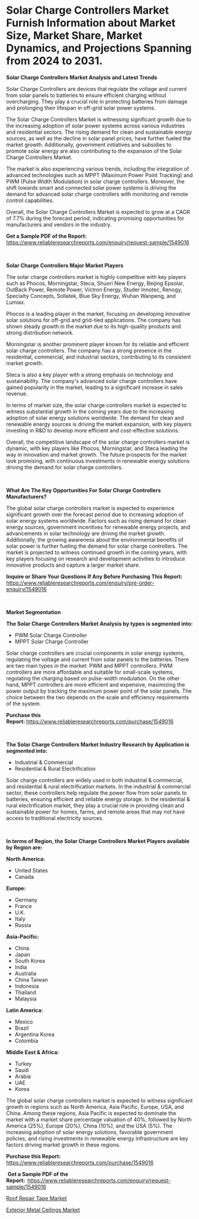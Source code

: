 <p><h1>Solar Charge Controllers Market Furnish Information about Market Size, Market Share, Market Dynamics, and Projections Spanning from 2024 to 2031.</h1></p><p><strong>Solar Charge Controllers Market Analysis and Latest Trends</strong></p>
<p><p>Solar Charge Controllers are devices that regulate the voltage and current from solar panels to batteries to ensure efficient charging without overcharging. They play a crucial role in protecting batteries from damage and prolonging their lifespan in off-grid solar power systems.</p><p>The Solar Charge Controllers Market is witnessing significant growth due to the increasing adoption of solar power systems across various industries and residential sectors. The rising demand for clean and sustainable energy sources, as well as the decline in solar panel prices, have further fueled the market growth. Additionally, government initiatives and subsidies to promote solar energy are also contributing to the expansion of the Solar Charge Controllers Market.</p><p>The market is also experiencing various trends, including the integration of advanced technologies such as MPPT (Maximum Power Point Tracking) and PWM (Pulse Width Modulation) in solar charge controllers. Moreover, the shift towards smart and connected solar power systems is driving the demand for advanced solar charge controllers with monitoring and remote control capabilities.</p><p>Overall, the Solar Charge Controllers Market is expected to grow at a CAGR of 7.7% during the forecast period, indicating promising opportunities for manufacturers and vendors in the industry.</p></p>
<p><strong>Get a Sample PDF of the Report:&nbsp;</strong> <a href="https://www.reliableresearchreports.com/enquiry/request-sample/1549016">https://www.reliableresearchreports.com/enquiry/request-sample/1549016</a></p>
<p>&nbsp;</p>
<p><strong>Solar Charge Controllers Major Market Players</strong></p>
<p><p>The solar charge controllers market is highly competitive with key players such as Phocos, Morningstar, Steca, Shuori New Energy, Beijing Epsolar, OutBack Power, Remote Power, Victron Energy, Studer Innotec, Renogy, Specialty Concepts, Sollatek, Blue Sky Energy, Wuhan Wanpeng, and Lumiax.</p><p>Phocos is a leading player in the market, focusing on developing innovative solar solutions for off-grid and grid-tied applications. The company has shown steady growth in the market due to its high-quality products and strong distribution network.</p><p>Morningstar is another prominent player known for its reliable and efficient solar charge controllers. The company has a strong presence in the residential, commercial, and industrial sectors, contributing to its consistent market growth.</p><p>Steca is also a key player with a strong emphasis on technology and sustainability. The company's advanced solar charge controllers have gained popularity in the market, leading to a significant increase in sales revenue.</p><p>In terms of market size, the solar charge controllers market is expected to witness substantial growth in the coming years due to the increasing adoption of solar energy solutions worldwide. The demand for clean and renewable energy sources is driving the market expansion, with key players investing in R&D to develop more efficient and cost-effective solutions.</p><p>Overall, the competitive landscape of the solar charge controllers market is dynamic, with key players like Phocos, Morningstar, and Steca leading the way in innovation and market growth. The future prospects for the market look promising, with continuous investments in renewable energy solutions driving the demand for solar charge controllers.</p></p>
<p>&nbsp;</p>
<p><strong>What Are The Key Opportunities For Solar Charge Controllers Manufacturers?</strong></p>
<p><p>The global solar charge controllers market is expected to experience significant growth over the forecast period due to increasing adoption of solar energy systems worldwide. Factors such as rising demand for clean energy sources, government incentives for renewable energy projects, and advancements in solar technology are driving the market growth. Additionally, the growing awareness about the environmental benefits of solar power is further fueling the demand for solar charge controllers. The market is projected to witness continued growth in the coming years, with key players focusing on research and development activities to introduce innovative products and capture a larger market share.</p></p>
<p><strong>Inquire or Share Your Questions If Any Before Purchasing This Report:</strong> <a href="https://www.reliableresearchreports.com/enquiry/pre-order-enquiry/1549016">https://www.reliableresearchreports.com/enquiry/pre-order-enquiry/1549016</a></p>
<p>&nbsp;</p>
<p><strong>Market Segmentation</strong></p>
<p><strong>The Solar Charge Controllers Market Analysis by types is segmented into:</strong></p>
<p><ul><li>PWM Solar Charge Controller</li><li>MPPT Solar Charge Controller</li></ul></p>
<p><p>Solar charge controllers are crucial components in solar energy systems, regulating the voltage and current from solar panels to the batteries. There are two main types in the market: PWM and MPPT controllers. PWM controllers are more affordable and suitable for small-scale systems, regulating the charging based on pulse-width modulation. On the other hand, MPPT controllers are more efficient and expensive, maximizing the power output by tracking the maximum power point of the solar panels. The choice between the two depends on the scale and efficiency requirements of the system.</p></p>
<p><strong>Purchase this Report:&nbsp;</strong><a href="https://www.reliableresearchreports.com/purchase/1549016">https://www.reliableresearchreports.com/purchase/1549016</a></p>
<p>&nbsp;</p>
<p><strong>The Solar Charge Controllers Market Industry Research by Application is segmented into:</strong></p>
<p><ul><li>Industrial & Commercial</li><li>Residential & Rural Electrification</li></ul></p>
<p><p>Solar charge controllers are widely used in both industrial & commercial, and residential & rural electrification markets. In the industrial & commercial sector, these controllers help regulate the power flow from solar panels to batteries, ensuring efficient and reliable energy storage. In the residential & rural electrification market, they play a crucial role in providing clean and sustainable power for homes, farms, and remote areas that may not have access to traditional electricity sources.</p></p>
<p>&nbsp;</p>
<p><strong>In terms of Region, the Solar Charge Controllers Market Players available by Region are:</strong></p>
<p>
    <p> <strong> North America: </strong>
        <ul>
            <li>United States</li>
            <li>Canada</li>
        </ul>
        </p> 
    <p> <strong> Europe: </strong>
        <ul>
            <li>Germany</li>
            <li>France</li>
            <li>U.K.</li>
            <li>Italy</li>
            <li>Russia</li>
        </ul>
        </p> 
    <p> <strong> Asia-Pacific: </strong>
        <ul>
            <li>China</li>
            <li>Japan</li>
            <li>South Korea</li>
            <li>India</li>
            <li>Australia</li>
            <li>China Taiwan</li>
            <li>Indonesia</li>
            <li>Thailand</li>
            <li>Malaysia</li>
        </ul>
        </p> 
    <p> <strong> Latin America: </strong>
        <ul>
            <li>Mexico</li>
            <li>Brazil</li>
            <li>Argentina Korea</li>
            <li>Colombia</li>
        </ul>
        </p> 
    <p> <strong> Middle East & Africa: </strong>
        <ul>
            <li>Turkey</li>
            <li>Saudi</li>
            <li>Arabia</li>
            <li>UAE</li>
            <li>Korea</li>
        </ul>
    </p>
    </p>
<p><p>The global solar charge controllers market is expected to witness significant growth in regions such as North America, Asia Pacific, Europe, USA, and China. Among these regions, Asia Pacific is expected to dominate the market with a market share percentage valuation of 40%, followed by North America (25%), Europe (20%), China (10%), and the USA (5%). The increasing adoption of solar energy solutions, favorable government policies, and rising investments in renewable energy infrastructure are key factors driving market growth in these regions.</p></p>
<p><strong>Purchase this Report: </strong><a href="https://www.reliableresearchreports.com/purchase/1549016">https://www.reliableresearchreports.com/purchase/1549016</a></p>
<p>&nbsp;<strong>Get a Sample PDF of the Report:&nbsp;&nbsp;</strong><a href="https://www.reliableresearchreports.com/enquiry/request-sample/1549016">https://www.reliableresearchreports.com/enquiry/request-sample/1549016</a></p>
<p><strong></strong></p>
<p><p><a href="https://fuschia-pecorino-a6d.notion.site/Roof-Repair-Tape-Market-Growth-Market-Trends-COVID-19-Impact-and-Forecasts-for-period-from-2024--fec427e4cc6743e6bec940e7a1d3b70a">Roof Repair Tape Market</a></p><p><a href="https://changeable-paste-463.notion.site/Exterior-Metal-Ceilings-Market-Size-Share-Trends-Analysis-Report-By-Material-By-Type-By-End-use-30c6933f5ff2445f815f44af5ceed1bd">Exterior Metal Ceilings Market</a></p></p>